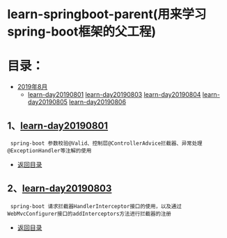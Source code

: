 # learn-springboot-parent(用来学习spring-boot框架的父工程)
目录：
=======
* [2019年8月](#1learn-day20190801)
    * [learn-day20190801](#1learn-day20190801) [learn-day20190803](#2learn-day20190803) [learn-day20190804](#3learn-day20190804) [learn-day20190805](#4learn-day20190805) [learn-day20190806](#5learn-day20190806)
## 1、[learn-day20190801](learn-day20190801)
     spring-boot 参数校验@Valid、控制层@ControllerAdvice拦截器、异常处理@ExceptionHandler等注解的使用
* [返回目录](#2019年8月)
## 2、[learn-day20190803](learn-day20190803)
     spring-boot 请求拦截器HandlerInterceptor接口的使用，以及通过WebMvcConfigurer接口的addInterceptors方法进行拦截器的注册
* [返回目录](#2019年8月)
